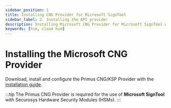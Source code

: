 ```yaml
---
sidebar_position: 1
title: Installing CNG Provider for Microsoft SignTool
sidebar_label: 2. Installing the API provider
description: Installing Microsoft CNG Provider for Microsoft SignTool with Securosys Hardware Security Modules (HSMs)
keywords: [hsm, cloud hsm]
---
```


# Installing the Microsoft CNG Provider

Download, install and configure the Primus CNG/KSP Provider  with the [installation guide](../../mscng/overview).

:::tip 
The Primus CNG Provider is required for the use of **Microsoft SignTool** with Securosys Hardware Security Modules (HSMs).
:::